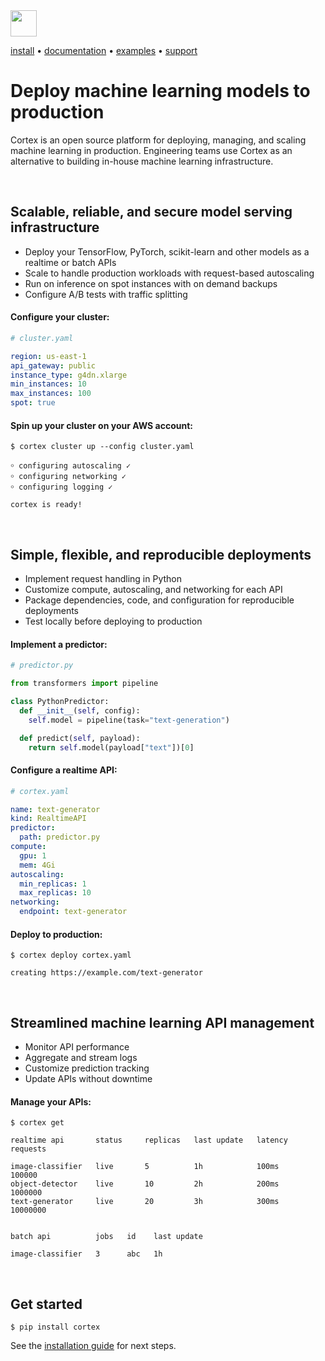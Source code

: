 <!-- Delete on release branches -->
<img src='https://s3-us-west-2.amazonaws.com/cortex-public/logo.png' height='42'>

<br>

<!-- Delete on release branches -->
<!-- CORTEX_VERSION_README_MINOR -->

[install](https://docs.cortex.dev/install) • [documentation](https://docs.cortex.dev) • [examples](https://github.com/cortexlabs/cortex/tree/0.21/examples) • [support](https://gitter.im/cortexlabs/cortex)

# Deploy machine learning models to production

Cortex is an open source platform for deploying, managing, and scaling machine learning in production. Engineering teams use Cortex as an alternative to building in-house machine learning infrastructure.

<br>

## Scalable, reliable, and secure model serving infrastructure

* Deploy your TensorFlow, PyTorch, scikit-learn and other models as a realtime or batch APIs
* Scale to handle production workloads with request-based autoscaling
* Run on inference on spot instances with on demand backups
* Configure A/B tests with traffic splitting

#### Configure your cluster:

```yaml
# cluster.yaml

region: us-east-1
api_gateway: public
instance_type: g4dn.xlarge
min_instances: 10
max_instances: 100
spot: true
```

#### Spin up your cluster on your AWS account:

```text
$ cortex cluster up --config cluster.yaml

￮ configuring autoscaling ✓
￮ configuring networking ✓
￮ configuring logging ✓

cortex is ready!
```

<br>

## Simple, flexible, and reproducible deployments

* Implement request handling in Python
* Customize compute, autoscaling, and networking for each API
* Package dependencies, code, and configuration for reproducible deployments
* Test locally before deploying to production

#### Implement a predictor:

```python
# predictor.py

from transformers import pipeline

class PythonPredictor:
  def __init__(self, config):
    self.model = pipeline(task="text-generation")

  def predict(self, payload):
    return self.model(payload["text"])[0]
```

#### Configure a realtime API:

```yaml
# cortex.yaml

name: text-generator
kind: RealtimeAPI
predictor:
  path: predictor.py
compute:
  gpu: 1
  mem: 4Gi
autoscaling:
  min_replicas: 1
  max_replicas: 10
networking:
  endpoint: text-generator
```

#### Deploy to production:

```text
$ cortex deploy cortex.yaml

creating https://example.com/text-generator
```

<br>

## Streamlined machine learning API management

* Monitor API performance
* Aggregate and stream logs
* Customize prediction tracking
* Update APIs without downtime

#### Manage your APIs:

```text
$ cortex get

realtime api       status     replicas   last update   latency   requests

image-classifier   live       5          1h            100ms     100000
object-detector    live       10         2h            200ms     1000000
text-generator     live       20         3h            300ms     10000000


batch api          jobs   id    last update

image-classifier   3      abc   1h
```

<br>

## Get started

```text
$ pip install cortex
```

See the [installation guide](https://docs.cortex.dev/install) for next steps.

